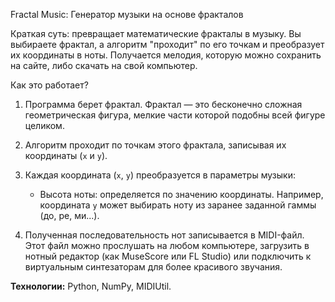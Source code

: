 Fractal Music: Генератор музыки на основе фракталов

Краткая суть: превращает математические фракталы в музыку. Вы выбираете фрактал, а алгоритм "проходит" по его точкам и преобразует их координаты в ноты. Получается мелодия, которую можно сохранить на сайте, либо скачать на свой компьютер. 

Как это работает?

1.  Программа берет фрактал. Фрактал — это бесконечно сложная геометрическая фигура, мелкие части которой подобны всей фигуре целиком.

2.  Алгоритм проходит по точкам этого фрактала, записывая их координаты (`x` и `y`).

3. Каждая координата (`x`, `y`) преобразуется в параметры музыки:
    *   Высота ноты: определяется по значению координаты. Например, координата `y` может выбирать ноту из заранее заданной гаммы (до, ре, ми...).

4. Полученная последовательность нот записывается в MIDI-файл. Этот файл можно прослушать на любом компьютере, загрузить в нотный редактор (как MuseScore или FL Studio) или подключить к виртуальным синтезаторам для более красивого звучания.

**Технологии:** Python, NumPy, MIDIUtil.
